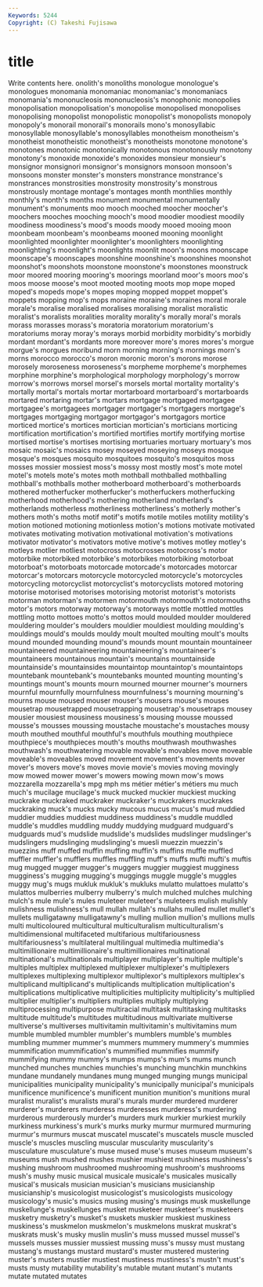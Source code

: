 ```yaml
---
Keywords: 5244 
Copyright: (C) Takeshi Fujisawa
---
```


# title

Write contents here.
onolith's monoliths monologue
monologue's monologues monomania monomaniac monomaniac's monomaniacs monomania's mononucleosis mononucleosis's monophonic
monopolies monopolisation monopolisation's monopolise monopolised monopolises monopolising monopolist monopolistic monopolist's
monopolists monopoly monopoly's monorail monorail's monorails mono's monosyllabic monosyllable monosyllable's
monosyllables monotheism monotheism's monotheist monotheistic monotheist's monotheists monotone monotone's monotones
monotonic monotonically monotonous monotonously monotony monotony's monoxide monoxide's monoxides monsieur
monsieur's monsignor monsignori monsignor's monsignors monsoon monsoon's monsoons monster monster's
monsters monstrance monstrance's monstrances monstrosities monstrosity monstrosity's monstrous monstrously montage
montage's montages month monthlies monthly monthly's month's months monument monumental
monumentally monument's monuments moo mooch mooched moocher moocher's moochers mooches
mooching mooch's mood moodier moodiest moodily moodiness moodiness's mood's moods
moody mooed mooing moon moonbeam moonbeam's moonbeams mooned mooning moonlight
moonlighted moonlighter moonlighter's moonlighters moonlighting moonlighting's moonlight's moonlights moonlit moon's
moons moonscape moonscape's moonscapes moonshine moonshine's moonshines moonshot moonshot's moonshots
moonstone moonstone's moonstones moonstruck moor moored mooring mooring's moorings moorland
moor's moors moo's moos moose moose's moot mooted mooting moots
mop mope moped moped's mopeds mope's mopes moping mopped moppet
moppet's moppets mopping mop's mops moraine moraine's moraines moral morale
morale's moralise moralised moralises moralising moralist moralistic moralist's moralists moralities
morality morality's morally moral's morals morass morasses morass's moratoria moratorium
moratorium's moratoriums moray moray's morays morbid morbidity morbidity's morbidly mordant
mordant's mordants more moreover more's mores mores's morgue morgue's morgues
moribund morn morning morning's mornings morn's morns morocco morocco's moron
moronic moron's morons morose morosely moroseness moroseness's morpheme morpheme's morphemes
morphine morphine's morphological morphology morphology's morrow morrow's morrows morsel morsel's
morsels mortal mortality mortality's mortally mortal's mortals mortar mortarboard mortarboard's
mortarboards mortared mortaring mortar's mortars mortgage mortgaged mortgagee mortgagee's mortgagees
mortgager mortgager's mortgagers mortgage's mortgages mortgaging mortgagor mortgagor's mortgagors mortice
morticed mortice's mortices mortician mortician's morticians morticing mortification mortification's mortified
mortifies mortify mortifying mortise mortised mortise's mortises mortising mortuaries mortuary
mortuary's mos mosaic mosaic's mosaics mosey moseyed moseying moseys mosque
mosque's mosques mosquito mosquitoes mosquito's mosquitos moss mosses mossier mossiest
moss's mossy most mostly most's mote motel motel's motels mote's
motes moth mothball mothballed mothballing mothball's mothballs mother motherboard motherboard's
motherboards mothered motherfucker motherfucker's motherfuckers motherfucking motherhood motherhood's mothering motherland
motherland's motherlands motherless motherliness motherliness's motherly mother's mothers moth's moths
motif motif's motifs motile motiles motility motility's motion motioned motioning
motionless motion's motions motivate motivated motivates motivating motivation motivational motivation's
motivations motivator motivator's motivators motive motive's motives motley motley's motleys
motlier motliest motocross motocrosses motocross's motor motorbike motorbiked motorbike's motorbikes
motorbiking motorboat motorboat's motorboats motorcade motorcade's motorcades motorcar motorcar's motorcars
motorcycle motorcycled motorcycle's motorcycles motorcycling motorcyclist motorcyclist's motorcyclists motored motoring
motorise motorised motorises motorising motorist motorist's motorists motorman motorman's motormen
motormouth motormouth's motormouths motor's motors motorway motorway's motorways mottle mottled
mottles mottling motto mottoes motto's mottos mould moulded moulder mouldered
mouldering moulder's moulders mouldier mouldiest moulding moulding's mouldings mould's moulds
mouldy moult moulted moulting moult's moults mound mounded mounding mound's
mounds mount mountain mountaineer mountaineered mountaineering mountaineering's mountaineer's mountaineers mountainous
mountain's mountains mountainside mountainside's mountainsides mountaintop mountaintop's mountaintops mountebank mountebank's
mountebanks mounted mounting mounting's mountings mount's mounts mourn mourned mourner
mourner's mourners mournful mournfully mournfulness mournfulness's mourning mourning's mourns mouse
moused mouser mouser's mousers mouse's mouses mousetrap mousetrapped mousetrapping mousetrap's
mousetraps mousey mousier mousiest mousiness mousiness's mousing mousse moussed mousse's
mousses moussing moustache moustache's moustaches mousy mouth mouthed mouthful mouthful's
mouthfuls mouthing mouthpiece mouthpiece's mouthpieces mouth's mouths mouthwash mouthwashes mouthwash's
mouthwatering movable movable's movables move moveable moveable's moveables moved movement
movement's movements mover mover's movers move's moves movie movie's movies
moving movingly mow mowed mower mower's mowers mowing mown mow's
mows mozzarella mozzarella's mpg mph ms métier métier's métiers mu
much much's mucilage mucilage's muck mucked muckier muckiest mucking muckrake
muckraked muckraker muckraker's muckrakers muckrakes muckraking muck's mucks mucky mucous
mucus mucus's mud muddied muddier muddies muddiest muddiness muddiness's muddle
muddled muddle's muddles muddling muddy muddying mudguard mudguard's mudguards mud's
mudslide mudslide's mudslides mudslinger mudslinger's mudslingers mudslinging mudslinging's muesli muezzin
muezzin's muezzins muff muffed muffin muffing muffin's muffins muffle muffled
muffler muffler's mufflers muffles muffling muff's muffs mufti mufti's muftis
mug mugged mugger mugger's muggers muggier muggiest mugginess mugginess's mugging
mugging's muggings muggle muggle's muggles muggy mug's mugs mukluk mukluk's
mukluks mulatto mulattoes mulatto's mulattos mulberries mulberry mulberry's mulch mulched
mulches mulching mulch's mule mule's mules muleteer muleteer's muleteers mulish
mulishly mulishness mulishness's mull mullah mullah's mullahs mulled mullet mullet's
mullets mulligatawny mulligatawny's mulling mullion mullion's mullions mulls multi multicoloured
multicultural multiculturalism multiculturalism's multidimensional multifaceted multifarious multifariousness multifariousness's multilateral multilingual
multimedia multimedia's multimillionaire multimillionaire's multimillionaires multinational multinational's multinationals multiplayer multiplayer's
multiple multiple's multiples multiplex multiplexed multiplexer multiplexer's multiplexers multiplexes multiplexing
multiplexor multiplexor's multiplexors multiplex's multiplicand multiplicand's multiplicands multiplication multiplication's multiplications
multiplicative multiplicities multiplicity multiplicity's multiplied multiplier multiplier's multipliers multiplies multiply
multiplying multiprocessing multipurpose multiracial multitask multitasking multitasks multitude multitude's multitudes
multitudinous multivariate multiverse multiverse's multiverses multivitamin multivitamin's multivitamins mum mumble
mumbled mumbler mumbler's mumblers mumble's mumbles mumbling mummer mummer's mummers
mummery mummery's mummies mummification mummification's mummified mummifies mummify mummifying mummy
mummy's mumps mumps's mum's mums munch munched munches munchies munchies's
munching munchkin munchkins mundane mundanely mundanes mung munged munging mungs
municipal municipalities municipality municipality's municipally municipal's municipals munificence munificence's munificent
munition munition's munitions mural muralist muralist's muralists mural's murals murder
murdered murderer murderer's murderers murderess murderesses murderess's murdering murderous murderously
murder's murders murk murkier murkiest murkily murkiness murkiness's murk's murks
murky murmur murmured murmuring murmur's murmurs muscat muscatel muscatel's muscatels
muscle muscled muscle's muscles muscling muscular muscularity muscularity's musculature musculature's
muse mused muse's muses museum museum's museums mush mushed mushes
mushier mushiest mushiness mushiness's mushing mushroom mushroomed mushrooming mushroom's mushrooms
mush's mushy music musical musicale musicale's musicales musically musical's musicals
musician musician's musicians musicianship musicianship's musicologist musicologist's musicologists musicology musicology's
music's musics musing musing's musings musk muskellunge muskellunge's muskellunges musket
musketeer musketeer's musketeers musketry musketry's musket's muskets muskier muskiest muskiness
muskiness's muskmelon muskmelon's muskmelons muskrat muskrat's muskrats musk's musky muslin
muslin's muss mussed mussel mussel's mussels musses mussier mussiest mussing
muss's mussy must mustang mustang's mustangs mustard mustard's muster mustered
mustering muster's musters mustier mustiest mustiness mustiness's mustn't must's musts
musty mutability mutability's mutable mutant mutant's mutants mutate mutated mutates

